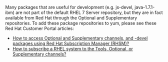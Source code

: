 Many packages that are useful for development (e.g. js-devel, java-1.7.1-ibm) are not part of the default RHEL 7 Server repository, but they are in fact available from Red Hat through the Optional and Supplementary repositories. To add these package repositories to yum, please see these Red Hat Customer Portal articles:

- [How to access Optional and Supplementary channels, and -devel packages using Red Hat Subscription Manager (RHSM)?](https://access.redhat.com/solutions/392003)
- [How to subscribe a RHEL system to the Tools, Optional, or Supplementary channels?](https://access.redhat.com/solutions/70019)